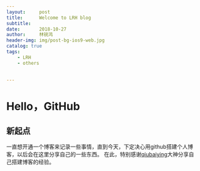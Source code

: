 ```yaml
---
layout:     post
title:      Welcome to LRH blog
subtitle:   
date:       2018-10-27
author:     林锐鸿
header-img: img/post-bg-ios9-web.jpg
catalog: true
tags:
    - LRH
    - others
    
    
---
```


# Hello，GitHub
## 新起点
一直想开通一个博客来记录一些事情，直到今天，下定决心用github搭建个人博客，以后会在这里分享自己的一些东西。
在此，特别感谢[qiubaiying](https://github.com/qiubaiying/qiubaiying.github.io)大神分享自己搭建博客的经验。

